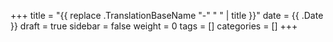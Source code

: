 +++
title = "{{ replace .TranslationBaseName "-" " " | title }}"
date = {{ .Date }}
draft = true
sidebar = false
weight = 0
tags = []
categories = []
+++

